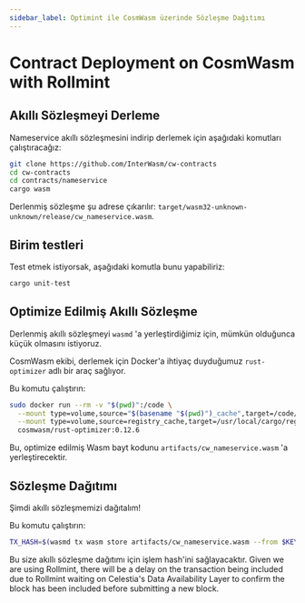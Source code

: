 ```yaml
---
sidebar_label: Optimint ile CosmWasm üzerinde Sözleşme Dağıtımı
---
```


# Contract Deployment on CosmWasm with Rollmint
<!-- markdownlint-disable MD013 -->

## Akıllı Sözleşmeyi Derleme

Nameservice akıllı sözleşmesini indirip derlemek için aşağıdaki komutları çalıştıracağız:

```sh
git clone https://github.com/InterWasm/cw-contracts
cd cw-contracts
cd contracts/nameservice
cargo wasm
```

Derlenmiş sözleşme şu adrese çıkarılır: `target/wasm32-unknown-unknown/release/cw_nameservice.wasm`.

## Birim testleri

Test etmek istiyorsak, aşağıdaki komutla bunu yapabiliriz:

```sh
cargo unit-test
```

## Optimize Edilmiş Akıllı Sözleşme

Derlenmiş akıllı sözleşmeyi `wasmd` 'a yerleştirdiğimiz için, mümkün olduğunca küçük olmasını istiyoruz.

CosmWasm ekibi, derlemek için Docker'a ihtiyaç duyduğumuz `rust-optimizer` adlı bir araç sağlıyor.

Bu komutu çalıştırın:

```sh
sudo docker run --rm -v "$(pwd)":/code \
  --mount type=volume,source="$(basename "$(pwd)")_cache",target=/code/target \
  --mount type=volume,source=registry_cache,target=/usr/local/cargo/registry \
  cosmwasm/rust-optimizer:0.12.6
```

Bu, optimize edilmiş Wasm bayt kodunu `artifacts/cw_nameservice.wasm` 'a yerleştirecektir.

## Sözleşme Dağıtımı

Şimdi akıllı sözleşmemizi dağıtalım!

Bu komutu çalıştırın:

```sh
TX_HASH=$(wasmd tx wasm store artifacts/cw_nameservice.wasm --from $KEY_NAME --keyring-backend test $TXFLAG --output json -y | jq -r '.txhash') 
```

Bu size akıllı sözleşme dağıtımı için işlem hash'ini sağlayacaktır. Given we are using Rollmint, there will be a delay on the transaction being included due to Rollmint waiting on Celestia's Data Availability Layer to confirm the block has been included before submitting a new block.
